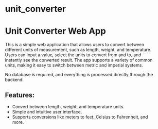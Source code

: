 # unit_converter
# Unit Converter Web App

This is a simple web application that allows users to convert between different units of measurement, such as length, weight, and temperature. Users can input a value, select the units to convert from and to, and instantly see the converted result. The app supports a variety of common units, making it easy to switch between metric and imperial systems.

No database is required, and everything is processed directly through the backend.

## Features:
- Convert between length, weight, and temperature units.
- Simple and intuitive user interface.
- Supports conversions like meters to feet, Celsius to Fahrenheit, and more.

